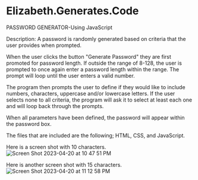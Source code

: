 # Elizabeth.Generates.Code

PASSWORD GENERATOR-Using JavaScript

Description: A password is randomly generated based on criteria that the user provides when prompted.

When the user clicks the button "Generate Password" they are first promoted for password length. If outside the range of 8-128, the user is prompted to once again enter a password length within the range. The prompt will loop until the user enters a valid number.

The program then prompts the user to define if they would like to include numbers, characters, uppercase and/or lowercase letters. If the user selects none to all criteria, the program will ask it to select at least each one and will loop back through the prompts.

When all parameters have been defined, the password will appear within the password box.

The files that are included are the following; HTML, CSS, and JavaScript.

Here is a screen shot with 10 characters.
![Screen Shot 2023-04-20 at 10 47 51 PM](https://user-images.githubusercontent.com/128547615/233528830-f9990e5e-0c7b-4283-8b3b-34f6e8434e3d.png)



Here is another screen shot with 15 characters. 
![Screen Shot 2023-04-20 at 11 12 58 PM](https://user-images.githubusercontent.com/128547615/233533539-9ceeec03-43c6-4824-b78c-f7ec650648d5.png)

